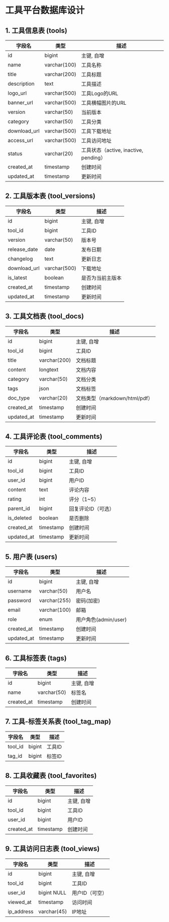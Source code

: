 # 工具平台数据库设计

## 1. 工具信息表 (tools)
| 字段名       | 类型           | 描述             |
|--------------|----------------|------------------|
| id           | bigint         | 主键, 自增       |
| name         | varchar(100)   | 工具名称         |
| title        | varchar(200)   | 工具标题         |
| description  | text           | 工具描述         |
| logo_url     | varchar(500)   | 工具Logo的URL    |
| banner_url   | varchar(500)   | 工具横幅图片的URL|
| version      | varchar(50)    | 当前版本         |
| category     | varchar(50)    | 工具分类         |
| download_url | varchar(500)   | 工具下载地址     |
| access_url   | varchar(500)   | 工具访问地址     |
| status       | varchar(20)    | 工具状态（active, inactive, pending）|
| created_at   | timestamp      | 创建时间         |
| updated_at   | timestamp      | 更新时间         |

## 2. 工具版本表 (tool_versions)
| 字段名       | 类型         | 描述             |
|--------------|--------------|------------------|
| id           | bigint       | 主键, 自增       |
| tool_id      | bigint       | 工具ID           |
| version      | varchar(50)  | 版本号           |
| release_date | date         | 发布日期         |
| changelog    | text         | 更新日志         |
| download_url | varchar(500) | 下载地址         |
| is_latest    | boolean      | 是否为当前主版本 |
| created_at   | timestamp    | 创建时间         |
| updated_at   | timestamp    | 更新时间         |

## 3. 工具文档表 (tool_docs)
| 字段名       | 类型         | 描述             |
|--------------|--------------|------------------|
| id           | bigint       | 主键, 自增       |
| tool_id      | bigint       | 工具ID           |
| title        | varchar(200) | 文档标题         |
| content      | longtext     | 文档内容         |
| category     | varchar(50)  | 文档分类         |
| tags         | json         | 文档标签         |
| doc_type     | varchar(20)  | 文档类型（markdown/html/pdf）|
| created_at   | timestamp    | 创建时间         |
| updated_at   | timestamp    | 更新时间         |

## 4. 工具评论表 (tool_comments)
| 字段名       | 类型         | 描述             |
|--------------|--------------|------------------|
| id           | bigint       | 主键, 自增       |
| tool_id      | bigint       | 工具ID           |
| user_id      | bigint       | 用户ID           |
| content      | text         | 评论内容         |
| rating       | int          | 评分（1~5）       |
| parent_id    | bigint       | 回复评论ID（可选）|
| is_deleted   | boolean      | 是否删除         |
| created_at   | timestamp    | 创建时间         |
| updated_at   | timestamp    | 更新时间         |

## 5. 用户表 (users)
| 字段名       | 类型         | 描述             |
|--------------|--------------|------------------|
| id           | bigint       | 主键, 自增       |
| username     | varchar(50)  | 用户名           |
| password     | varchar(255) | 密码(加密)       |
| email        | varchar(100) | 邮箱             |
| role         | enum         | 用户角色(admin/user) |
| created_at   | timestamp    | 创建时间         |
| updated_at   | timestamp    | 更新时间         |

## 6. 工具标签表 (tags)
| 字段名       | 类型         | 描述             |
|--------------|--------------|------------------|
| id           | bigint       | 主键, 自增       |
| name         | varchar(50)  | 标签名           |
| created_at   | timestamp    | 创建时间         |

## 7. 工具-标签关系表 (tool_tag_map)
| 字段名       | 类型         | 描述             |
|--------------|--------------|------------------|
| tool_id      | bigint       | 工具ID           |
| tag_id       | bigint       | 标签ID           |

## 8. 工具收藏表 (tool_favorites)
| 字段名       | 类型         | 描述             |
|--------------|--------------|------------------|
| id           | bigint       | 主键, 自增       |
| tool_id      | bigint       | 工具ID           |
| user_id      | bigint       | 用户ID           |
| created_at   | timestamp    | 创建时间         |

## 9. 工具访问日志表 (tool_views)
| 字段名       | 类型         | 描述             |
|--------------|--------------|------------------|
| id           | bigint       | 主键, 自增       |
| tool_id      | bigint       | 工具ID           |
| user_id      | bigint NULL  | 用户ID（可空）   |
| viewed_at    | timestamp    | 访问时间         |
| ip_address   | varchar(45)  | IP地址           |
